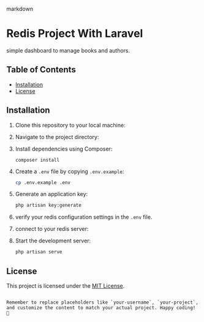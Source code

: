 
markdown
# Redis Project With Laravel

simple dashboard to manage books and authors.

## Table of Contents

- [Installation](#installation)
- [License](#license)

## Installation

1. Clone this repository to your local machine:


2. Navigate to the project directory:


3. Install dependencies using Composer:
    ```
   composer install
   ```

4. Create a `.env` file by copying `.env.example`:
   ```bash
   cp .env.example .env
   ```

5. Generate an application key:
   ```bash
   php artisan key:generate
   ```

6. verify your redis configuration settings in the `.env` file.

7. connect to your redis server:

8. Start the development server:
   ```bash
   php artisan serve
   ```

## License

This project is licensed under the [MIT License](LICENSE).
```

Remember to replace placeholders like `your-username`, `your-project`, and customize the content to match your actual project. Happy coding! 🚀